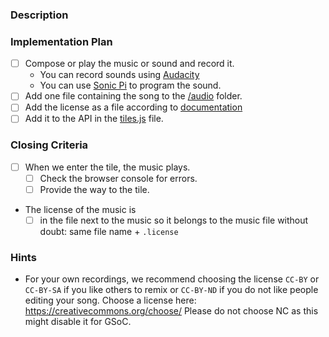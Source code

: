 ### Description
<!-- Please describe which kind of music you like to add (length, style, ...). -->




### Implementation Plan
<!-- These are implementation hints that should help you complete the task.
     Please check them when you completed them and include the pull request link. -->

- [ ] Compose or play the music or sound and record it.
  - You can record sounds using [Audacity]
  - You can use [Sonic Pi] to program the sound.
- [ ] Add one file containing the song to the [/audio] folder.
- [ ] Add the license as a file according to [documentation]
- [ ] Add it to the API in the [tiles.js] file.

### Closing Criteria
<!-- When these criteria are met, we can close the issue. -->

- [ ] When we enter the tile, the music plays.
  - [ ] Check the browser console for errors.
  - [ ] Provide the way to the tile.
- The license of the music is
  - [ ] in the file next to the music so it belongs to the music file without doubt:
    same file name + `.license`

### Hints

- For your own recordings, we recommend choosing the license `CC-BY` or `CC-BY-SA` if you
  like others to remix or `CC-BY-ND` if you do not like people editing your song.
  Choose a license here: https://creativecommons.org/choose/
  Please do not choose NC as this might disable it for GSoC.








[/audio]: https://github.com/fossasia/labyrinth/tree/master/audio
[documentation]: https://rawgit.com/fossasia/labyrinth/master/documentation/#API-Adding-New-Music
[tiles.js]: https://github.com/fossasia/labyrinth/tree/master/js/tiles.js
[Audacity]: https://www.audacityteam.org/
[Sonic Pi]: http://sonic-pi.net/

